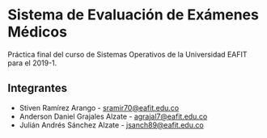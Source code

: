 # Sistema de Evaluación de Exámenes Médicos

Práctica final del curso de Sistemas Operativos de la Universidad EAFIT para el 2019-1.

## Integrantes

  - Stiven Ramírez Arango - sramir70@eafit.edu.co
  - Anderson Daniel Grajales Alzate - agrajal7@eafit.edu.co
  - Julián Andrés Sánchez Alzate - jsanch89@eafit.edu.co
